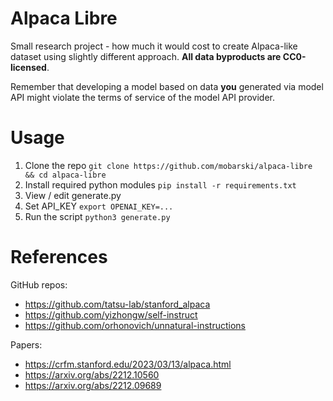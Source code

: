 # Alpaca Libre

Small research project - how much it would cost to create Alpaca-like dataset using slightly different approach. **All data byproducts are CC0-licensed**.

Remember that developing a model based on data **you** generated via model API might violate the terms of service of the model API provider.

# Usage

1. Clone the repo
`git clone https://github.com/mobarski/alpaca-libre && cd alpaca-libre`
2. Install required python modules
`pip install -r requirements.txt`
3. View / edit generate.py
4. Set API_KEY
`export OPENAI_KEY=...`
5. Run the script
`python3 generate.py`

# References

GitHub repos:
- https://github.com/tatsu-lab/stanford_alpaca
- https://github.com/yizhongw/self-instruct
- https://github.com/orhonovich/unnatural-instructions

Papers:
- https://crfm.stanford.edu/2023/03/13/alpaca.html
- https://arxiv.org/abs/2212.10560
- https://arxiv.org/abs/2212.09689

